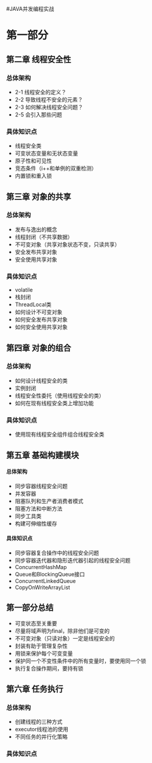 #JAVA并发编程实战
# 第一部分
## 第二章 线程安全性
### 总体架构
- 2-1 线程安全的定义？
- 2-2 导致线程不安全的元素？
- 2-3 如何解决线程安全问题？
- 2-5 会引入那些问题
### 具体知识点
- 线程安全类
- 可变状态变量和无状态变量
- 原子性和可见性	
- 竞态条件（i++和单例的双重检测）
- 内置锁和重入锁

## 第三章 对象的共享
### 总体架构
- 发布与逸出的概念
- 线程封闭（不共享数据）
- 不可变对象（共享对象状态不变，只读共享）
- 安全发布共享对象
- 安全使用共享对象

### 具体知识点
- volatile
- 栈封闭
- ThreadLocal类
- 如何设计不可变对象
- 如何安全发布共享对象
- 如何安全使用共享对象

## 第四章 对象的组合
### 总体架构
- 如何设计线程安全的类
- 实例封闭
- 线程安全性委托（使用线程安全的类）
- 如何在现有线程安全类上增加功能

### 具体知识点
- 使用现有线程安全组件组合线程安全类


## 第五章  基础构建模块
#### 总体架构
- 同步容器线程安全问题
- 并发容器
- 阻塞队列和生产者消费者模式
- 阻塞方法和中断方法
- 同步工具类
- 构建可伸缩性缓存

#### 具体知识点
- 同步容器复合操作中的线程安全问题
- 同步容器迭代器和隐形迭代器引起的线程安全问题
- ConcurrentHashMap
- Queue和BlockingQueue接口
- ConcurrentLinkedQueue
- CopyOnWriteArrayList

##  第一部分总结
- 可变状态至关重要
- 尽量将域声明为final，除非他们是可变的
- 不可变对象（只读对象）一定是线程安全的
- 封装有助于管理复杂性
- 用锁来保护每个可变变量
- 保护同一个不变性条件中的所有变量时，要使用同一个锁
- 执行复合操作期间，要持有锁

## 第六章 任务执行
### 总体架构
- 创建线程的三种方式
- executor线程池的使用
- 不同任务的并行化策略

### 具体知识点
